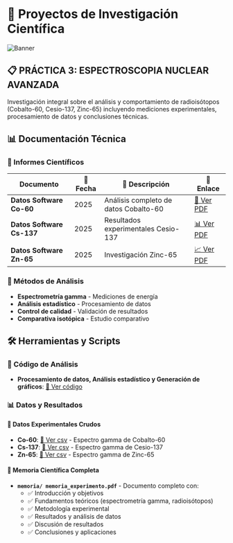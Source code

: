 # 🔬 Proyectos de Investigación Científica

![Banner](https://via.placeholder.com/1200x300/0D8BF2/FFFFFF?text=Análisis+de+Radioisótopos+Co-60+Cs-137+Zn-65)

## 📋 PRÁCTICA 3: ESPECTROSCOPIA NUCLEAR AVANZADA

Investigación integral sobre el análisis y comportamiento de radioisótopos (Cobalto-60, Cesio-137, Zinc-65) incluyendo mediciones experimentales, procesamiento de datos y conclusiones técnicas.

## 📊 Documentación Técnica

### 📁 Informes Científicos

| Documento | 📅 Fecha | 📝 Descripción | 🔗 Enlace |
|-----------|----------|----------------|-----------|
| **Datos Software Co-60** | 2025 | Análisis completo de datos Cobalto-60 | [📄 Ver PDF](https://github.com/joseluis004/PROYECTOS/blob/main/Data%20report%20co-60%20log%20bueno.pdf) |
| **Datos Software Cs-137** | 2025 | Resultados experimentales Cesio-137 | [📊 Ver PDF](https://github.com/joseluis004/PROYECTOS/blob/main/Primera%20medici%C3%B3n%20cs-137.pdf) |
| **Datos Software Zn-65** | 2025 | Investigación Zinc-65 | [📈 Ver PDF](https://github.com/joseluis004/PROYECTOS/blob/main/Data%20report%20zn-65%20log.pdf) |


### 🔬 Métodos de Análisis

- **Espectrometría gamma** - Mediciones de energía
- **Análisis estadístico** - Procesamiento de datos
- **Control de calidad** - Validación de resultados
- **Comparativa isotópica** - Estudio comparativo

## 🛠️ Herramientas y Scripts

### 🔧 Código de Análisis
- **Procesamiento de datos, Análisis estadístico y Generación de gráficos**: [📄 Ver código](https://github.com/joseluis004/PROYECTOS/blob/main/Analisis_de_espectros-optimized.ipynb)


### 📊 Datos y Resultados

#### 🔬 Datos Experimentales Crudos
- **Co-60**:  [📄 Ver csv](https://github.com/joseluis004/PROYECTOS/blob/main/espectro_Co60.csv) - Espectro gamma de Cobalto-60
- **Cs-137**: [📄 Ver csv](https://github.com/joseluis004/PROYECTOS/blob/main/espectro_Cs60.csv) - Espectro gamma de Cesio-137
- **Zn-65**: [📄 Ver csv](https://github.com/joseluis004/PROYECTOS/blob/main/espectro_Zn65.csv) - Espectro gamma de Zinc-65


#### 🔬 Memoria Científica Completa
- **`memoria/ memoria_experimento.pdf`** - Documento completo con:
  - ✅ Introducción y objetivos
  - ✅ Fundamentos teóricos (espectrometría gamma, radioisótopos)
  - ✅ Metodología experimental
  - ✅ Resultados y análisis de datos
  - ✅ Discusión de resultados
  - ✅ Conclusiones y aplicaciones
